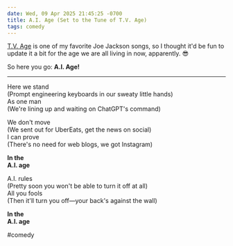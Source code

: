 ```yaml
---
date: Wed, 09 Apr 2025 21:45:25 -0700
title: A.I. Age (Set to the Tune of T.V. Age)
tags: comedy
---
```


[T.V. Age](https://www.youtube.com/watch?v=Ald-VRw9h6w) is one of my favorite Joe Jackson songs, so I thought it'd be fun to update it a bit for the age we are all living in now, apparently. 😎

So here you go: **A.I. Age!**

----

Here we stand  
(Prompt engineering keyboards in our sweaty little hands)  
As one man  
(We're lining up and waiting on ChatGPT's command)  

We don't move  
(We sent out for UberEats, get the news on social)  
I can prove  
(There's no need for web blogs, we got Instagram)  

**In the**  
**A.I. age**

A.I. rules  
(Pretty soon you won't be able to turn it off at all)  
All you fools  
(Then it'll turn you off—your back's against the wall)

**In the**  
**A.I. age**

#comedy